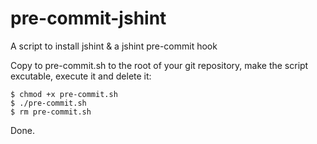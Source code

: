 # pre-commit-jshint
A script to install jshint & a jshint pre-commit hook

Copy to pre-commit.sh to the root of your git repository, make the script excutable, execute it and delete it:
```
$ chmod +x pre-commit.sh
$ ./pre-commit.sh
$ rm pre-commit.sh
```

Done.
